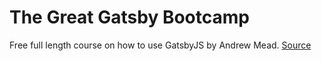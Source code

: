 # The Great Gatsby Bootcamp

Free full length course on how to use GatsbyJS by Andrew Mead. [Source](https://www.youtube.com/watch?v=8t0vNu2fCCM)
